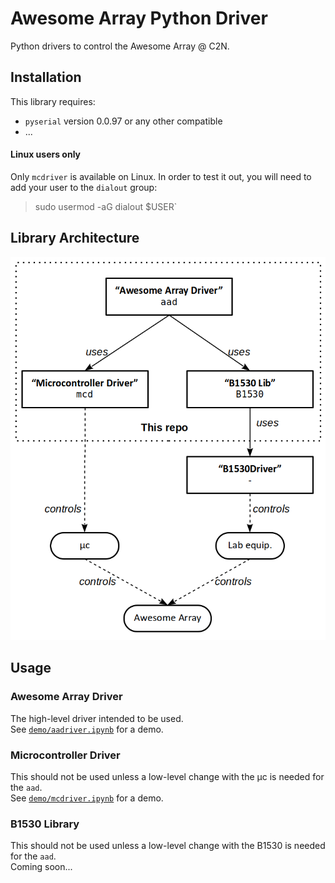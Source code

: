 # Awesome Array Python Driver

Python drivers to control the Awesome Array @ C2N.  

## Installation
This library requires:  
* `pyserial` version 0.0.97 or any other compatible 
* ...

#### **Linux users only**
Only `mcdriver` is available on Linux. In order to test it out, you will need to add your user to the `dialout` group:  
> sudo usermod -aG dialout $USER`

## Library Architecture
<p align="center">
	<img src="misc/aad_arch.png?raw=true" alt="Library Architecture Diagram" />
</p>

## Usage
### Awesome Array Driver
The high-level driver intended to be used.  
See [`demo/aadriver.ipynb`](demo/aadriver.ipynb) for a demo. 

### Microcontroller Driver
This should not be used unless a low-level change with the µc is needed for the `aad`.  
See [`demo/mcdriver.ipynb`](demo/mcdriver.ipynb) for a demo.

### B1530 Library
This should not be used unless a low-level change with the B1530 is needed for the `aad`.  
Coming soon...